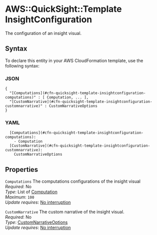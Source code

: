 # AWS::QuickSight::Template InsightConfiguration<a name="aws-properties-quicksight-template-insightconfiguration"></a>

The configuration of an insight visual\.

## Syntax<a name="aws-properties-quicksight-template-insightconfiguration-syntax"></a>

To declare this entity in your AWS CloudFormation template, use the following syntax:

### JSON<a name="aws-properties-quicksight-template-insightconfiguration-syntax.json"></a>

```
{
  "[Computations](#cfn-quicksight-template-insightconfiguration-computations)" : [ Computation, ... ],
  "[CustomNarrative](#cfn-quicksight-template-insightconfiguration-customnarrative)" : CustomNarrativeOptions
}
```

### YAML<a name="aws-properties-quicksight-template-insightconfiguration-syntax.yaml"></a>

```
  [Computations](#cfn-quicksight-template-insightconfiguration-computations): 
    - Computation
  [CustomNarrative](#cfn-quicksight-template-insightconfiguration-customnarrative): 
    CustomNarrativeOptions
```

## Properties<a name="aws-properties-quicksight-template-insightconfiguration-properties"></a>

`Computations`  <a name="cfn-quicksight-template-insightconfiguration-computations"></a>
The computations configurations of the insight visual  
*Required*: No  
*Type*: List of [Computation](aws-properties-quicksight-template-computation.md)  
*Maximum*: `100`  
*Update requires*: [No interruption](https://docs.aws.amazon.com/AWSCloudFormation/latest/UserGuide/using-cfn-updating-stacks-update-behaviors.html#update-no-interrupt)

`CustomNarrative`  <a name="cfn-quicksight-template-insightconfiguration-customnarrative"></a>
The custom narrative of the insight visual\.  
*Required*: No  
*Type*: [CustomNarrativeOptions](aws-properties-quicksight-template-customnarrativeoptions.md)  
*Update requires*: [No interruption](https://docs.aws.amazon.com/AWSCloudFormation/latest/UserGuide/using-cfn-updating-stacks-update-behaviors.html#update-no-interrupt)